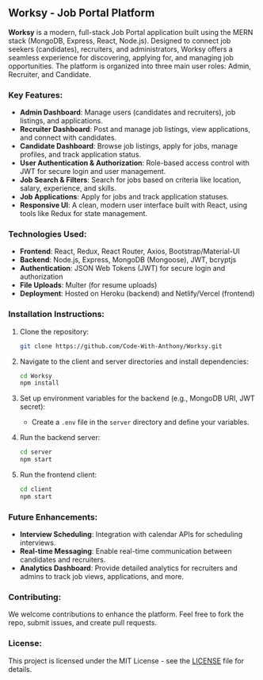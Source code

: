 ## Worksy - Job Portal Platform

**Worksy** is a modern, full-stack Job Portal application built using the MERN stack (MongoDB, Express, React, Node.js). Designed to connect job seekers (candidates), recruiters, and administrators, Worksy offers a seamless experience for discovering, applying for, and managing job opportunities. The platform is organized into three main user roles: Admin, Recruiter, and Candidate.

### Key Features:
- **Admin Dashboard**: Manage users (candidates and recruiters), job listings, and applications.
- **Recruiter Dashboard**: Post and manage job listings, view applications, and connect with candidates.
- **Candidate Dashboard**: Browse job listings, apply for jobs, manage profiles, and track application status.
- **User Authentication & Authorization**: Role-based access control with JWT for secure login and user management.
- **Job Search & Filters**: Search for jobs based on criteria like location, salary, experience, and skills.
- **Job Applications**: Apply for jobs and track application statuses.
- **Responsive UI**: A clean, modern user interface built with React, using tools like Redux for state management.

### Technologies Used:
- **Frontend**: React, Redux, React Router, Axios, Bootstrap/Material-UI
- **Backend**: Node.js, Express, MongoDB (Mongoose), JWT, bcryptjs
- **Authentication**: JSON Web Tokens (JWT) for secure login and authorization
- **File Uploads**: Multer (for resume uploads)
- **Deployment**: Hosted on Heroku (backend) and Netlify/Vercel (frontend)

### Installation Instructions:

1. Clone the repository:
   ```bash
   git clone https://github.com/Code-With-Anthony/Worksy.git
   ```

2. Navigate to the client and server directories and install dependencies:
   ```bash
   cd Worksy
   npm install
   ```

3. Set up environment variables for the backend (e.g., MongoDB URI, JWT secret):
   - Create a `.env` file in the `server` directory and define your variables.
   
4. Run the backend server:
   ```bash
   cd server
   npm start
   ```

5. Run the frontend client:
   ```bash
   cd client
   npm start
   ```

### Future Enhancements:
- **Interview Scheduling**: Integration with calendar APIs for scheduling interviews.
- **Real-time Messaging**: Enable real-time communication between candidates and recruiters.
- **Analytics Dashboard**: Provide detailed analytics for recruiters and admins to track job views, applications, and more.

### Contributing:
We welcome contributions to enhance the platform. Feel free to fork the repo, submit issues, and create pull requests.

### License:
This project is licensed under the MIT License - see the [LICENSE](LICENSE) file for details.

